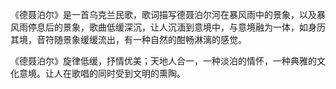 

《德聂泊尔》是一首乌克兰民歌，歌词描写德聂泊尔河在暴风雨中的景象，以及暴风雨停息后的景象，歌曲低缓深沉，让人沉湎到意境中，与意境融为一体，如身历其境，音符随景象缓缓流出，有一种自然的酣畅淋漓的感觉。

  
《德聂泊尔》旋律低缓，抒情优美；天地人合一，一种淡泊的情怀，一种典雅的文化意境。让人在歌唱的同时受到文明的熏陶。

